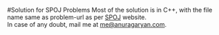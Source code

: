 #Solution for SPOJ Problems
Most of the solution is in C++, with the file name same as problem-url as per [SPOJ](http://www.spoj.com) website.  
In case of any doubt, mail me at [me@anuragaryan.com](mailto:me@anuragaryan.com).
